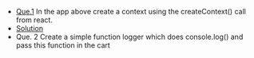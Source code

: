 - [Que.1](https://codesandbox.io/s/setting-up-ei3d5) In the app above create a context using the createContext() call from react.
- [Solution](https://codesandbox.io/s/usecontext-excercise-mp6qj5?file=/src/cart-context.js)
- Que. 2 Create a simple function logger which does console.log() and pass this function in the cart
